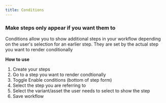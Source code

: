 ```yaml
---
title: Conditions
---
```


### Make steps only appear if you want them to

Conditions allow you to show additional steps in your workflow depending on the user's selection for an earlier step. 
They are set by the actual step you want to render conditionally 

**How to use**
1. Create your steps 
2. Go to a step you want to render condtionally
3. Toggle Enable conditions (bottom of step form) 
4. Select the step you are referring to
5. Select the variant/asset the user needs to select to show the step
6. Save workflow


